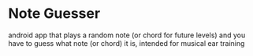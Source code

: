 # Note Guesser

android app that plays a random note (or chord for future levels) and you have to guess what note (or chord) it is, intended for musical ear training
